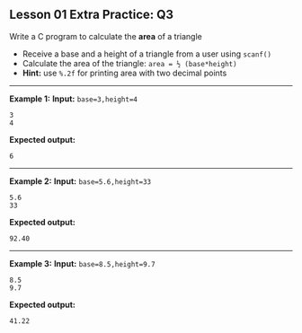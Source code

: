 ## Lesson 01 Extra Practice: Q3
Write a C program to calculate the **area** of a triangle

* Receive a base and a height of a triangle from a user using `scanf()`
* Calculate the area of the triangle: `area = ½ (base*height)`
* **Hint:** use `%.2f` for printing area with two decimal points

<hr>

**Example 1:**
**Input:** `base=3,height=4`  
```
3
4
```
**Expected output:**
```
6
```
<hr>

**Example 2:**
**Input:** `base=5.6,height=33`  
```
5.6
33
```
**Expected output:**
```
92.40
```
<hr>

**Example 3:**
**Input:** `base=8.5,height=9.7`  
```
8.5
9.7
```
**Expected output:**
```
41.22
```
